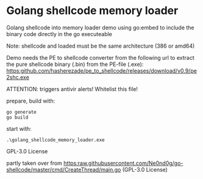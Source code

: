 # Golang shellcode memory loader

Golang shellcode into memory loader demo using go:embed to include the
binary code directly in the go executeable

Note: shellcode and loaded must be the same architecture (386 or amd64)

Demo needs the PE to shellcode converter from the following url to extract the
pure shellcode binary (.bin) from the PE-file (.exe): <https:github.com/hasherezade/pe_to_shellcode/releases/download/v0.9/pe2shc.exe>

ATTENTION: triggers antivir alerts! Whitelist this file!

prepare, build with:

    go generate
    go build

start with:
    
    .\golang_shellcode_memory_loader.exe

GPL-3.0 License

partly taken over from <https:raw.githubusercontent.com/Ne0nd0g/go-shellcode/master/cmd/CreateThread/main.go> (GPL-3.0 License)
